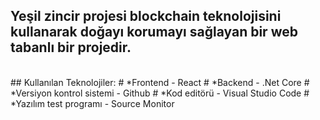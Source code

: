 ## Yeşil zincir projesi blockchain teknolojisini kullanarak doğayı korumayı sağlayan bir web tabanlı bir projedir.
<br>
## Kullanılan Teknolojiler:
# *Frontend - React
# *Backend - .Net Core
# *Versiyon kontrol sistemi - Github
# *Kod editörü - Visual Studio Code
# *Yazılım test programı - Source Monitor
<br>
